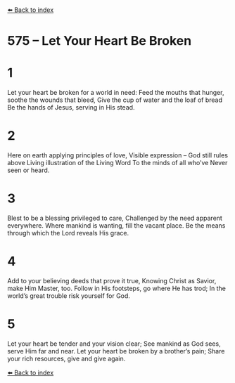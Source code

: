 [⬅️ Back to index](../README.md)

# 575 – Let Your Heart Be Broken


# 1
Let your heart be broken for a world in need:
Feed the mouths that hunger, soothe the wounds that bleed,
Give the cup of water and the loaf of bread
Be the hands of Jesus, serving in His stead.

# 2
Here on earth applying principles of love,
Visible expression – God still rules above
Living illustration of the Living Word
To the minds of all who’ve Never seen or heard.

# 3
Blest to be a blessing privileged to care,
Challenged by the need apparent everywhere.
Where mankind is wanting, fill the vacant place.
Be the means through which the Lord reveals His grace.

# 4
Add to your believing deeds that prove it true,
Knowing Christ as Savior, make Him Master, too.
Follow in His footsteps, go where He has trod;
In the world’s great trouble risk yourself for God.

# 5
Let your heart be tender and your vision clear;
See mankind as God sees, serve Him far and near.
Let your heart be broken by a brother’s pain;
Share your rich resources, give and give again.

[⬅️ Back to index](../README.md)
